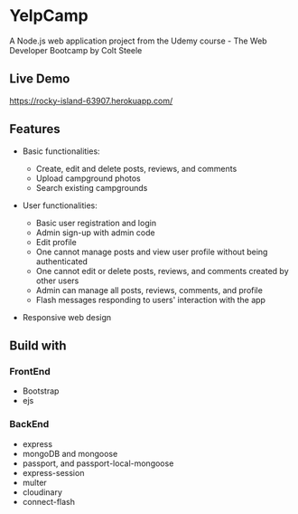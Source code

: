 # YelpCamp
A Node.js web application project from the Udemy course - The Web Developer Bootcamp by Colt Steele

## Live Demo
https://rocky-island-63907.herokuapp.com/

## Features
- Basic functionalities:
  - Create, edit and delete posts, reviews, and comments
  - Upload campground photos
  - Search existing campgrounds
  
- User functionalities:
  - Basic user registration and login
  - Admin sign-up with admin code
  - Edit profile  
  - One cannot manage posts and view user profile without being authenticated
  - One cannot edit or delete posts, reviews, and comments created by other users 
  - Admin can manage all posts, reviews, comments, and profile
  - Flash messages responding to users' interaction with the app

- Responsive web design

## Build with
### FrontEnd
  - Bootstrap 
  - ejs

### BackEnd
  - express
  - mongoDB and mongoose
  - passport, and passport-local-mongoose
  - express-session
  - multer
  - cloudinary
  - connect-flash
